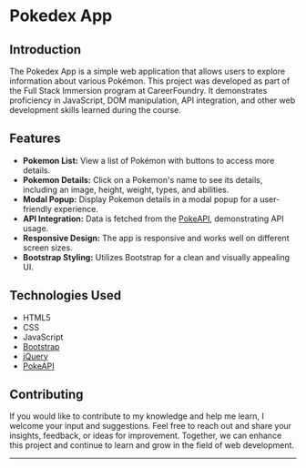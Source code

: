 # Pokedex App

## Introduction

The Pokedex App is a simple web application that allows users to explore information about various Pokémon. This project was developed as part of the Full Stack Immersion program at CareerFoundry. It demonstrates proficiency in JavaScript, DOM manipulation, API integration, and other web development skills learned during the course.

## Features

- **Pokemon List:** View a list of Pokémon with buttons to access more details.
- **Pokemon Details:** Click on a Pokemon's name to see its details, including an image, height, weight, types, and abilities.
- **Modal Popup:** Display Pokemon details in a modal popup for a user-friendly experience.
- **API Integration:** Data is fetched from the [PokeAPI](https://pokeapi.co/), demonstrating API usage.
- **Responsive Design:** The app is responsive and works well on different screen sizes.
- **Bootstrap Styling:** Utilizes Bootstrap for a clean and visually appealing UI.

## Technologies Used

- HTML5
- CSS
- JavaScript
- [Bootstrap](https://getbootstrap.com/)
- [jQuery](https://jquery.com/)
- [PokeAPI](https://pokeapi.co/)

## Contributing

If you would like to contribute to my knowledge and help me learn, I welcome your input and suggestions. Feel free to reach out and share your insights, feedback, or ideas for improvement. Together, we can enhance this project and continue to learn and grow in the field of web development.

---

